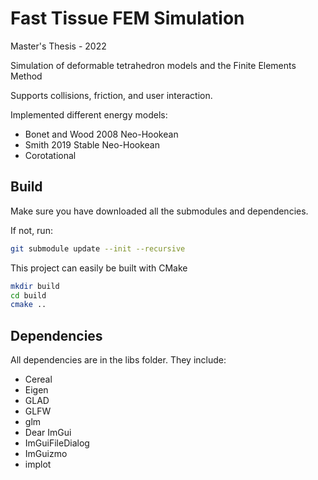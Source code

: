 # Fast Tissue FEM Simulation

Master's Thesis - 2022

Simulation of deformable tetrahedron models and the Finite Elements Method

Supports collisions, friction, and user interaction.

Implemented different energy models:
- Bonet and Wood 2008 Neo-Hookean
- Smith 2019 Stable Neo-Hookean
- Corotational

## Build
Make sure you have downloaded all the submodules and dependencies.

If not, run:
```bash
git submodule update --init --recursive
```

This project can easily be built with CMake
```bash
mkdir build
cd build
cmake ..
```

## Dependencies
All dependencies are in the libs folder. They include:
- Cereal
- Eigen
- GLAD
- GLFW
- glm
- Dear ImGui
- ImGuiFileDialog
- ImGuizmo
- implot